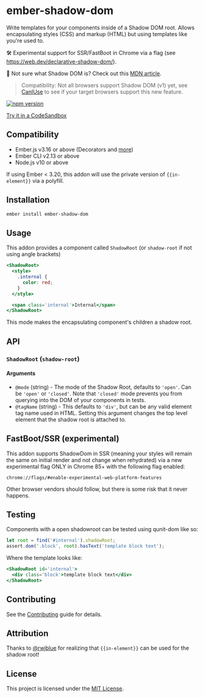 # ember-shadow-dom

Write templates for your components inside of a Shadow DOM root.
Allows encapsulating styles (CSS) and markup (HTML) but using templates like
you're used to.

🛠 Experimental support for SSR/FastBoot in Chrome via a flag (see https://web.dev/declarative-shadow-dom/).

🤔 Not sure what Shadow DOM is? Check out this [MDN article](https://developer.mozilla.org/en-US/docs/Web/Web_Components/Using_shadow_DOM).

> Compatibility: Not all browsers support Shadow DOM (v1) yet, see [CanIUse](https://caniuse.com/#feat=shadowdomv1)
> to see if your target browsers support this new feature.

[![npm version][npm-badge]][npm-badge-url]

[Try it in a CodeSandbox](https://codesandbox.io/s/kx0x7xr8mv)

## Compatibility

- Ember.js v3.16 or above (Decorators and [more][see-why])
- Ember CLI v2.13 or above
- Node.js v10 or above

If using Ember < 3.20, this addon will use the private version of `{{in-element}}` via a polyfill.

## Installation

```sh
ember install ember-shadow-dom
```

## Usage

This addon provides a component called `ShadowRoot` (or `shadow-root` if not using angle brackets)

```hbs
<ShadowRoot>
  <style>
    .internal {
      color: red;
    }
  </style>

  <span class='internal'>Internal</span>
</ShadowRoot>
```

This mode makes the encapsulating component's children a shadow root.

## API

### `ShadowRoot` (`shadow-root`)

#### Arguments

- `@mode` (string) - The mode of the Shadow Root, defaults to `'open'`. Can be `'open'` or `'closed'`.
  Note that `'closed'` mode prevents you from querying into the DOM of your components in tests.
- `@tagName` (string) - This defaults to `'div'`, but can be any valid element tag name used in HTML.
  Setting this argument changes the top level element that the shadow root is attached to.

## FastBoot/SSR (experimental)

This addon supports ShadowDom in SSR (meaning your styles will remain the same on initial render and not change when rehydrated)
via a new experimental flag ONLY in Chrome 85+ with the following flag enabled:

```
chrome://flags/#enable-experimental-web-platform-features
```

Other browser vendors should follow, but there is some risk that it never happens.

## Testing

Components with a open shadowroot can be tested using qunit-dom like so:

```js
let root = find('#internal').shadowRoot;
assert.dom('.block', root).hasText('template block text');
```

Where the template looks like:

```hbs
<ShadowRoot id='internal'>
  <div class='block'>template block text</div>
</ShadowRoot>
```

## Contributing

See the [Contributing](CONTRIBUTING.md) guide for details.

## Attribution

Thanks to [@rwjblue](https://github.com/rwjblue) for realizing that `{{in-element}}` can be used for the shadow root!

## License

This project is licensed under the [MIT License](LICENSE.md).

[npm-badge]: https://badge.fury.io/js/ember-shadow-dom.svg
[npm-badge-url]: http://badge.fury.io/js/ember-shadow-dom

[see-why]: https://github.com/tildeio/ember-element-helper/issues/6#issuecomment-519349886]]

